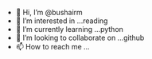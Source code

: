 - 👋 Hi, I’m @bushairm
- 👀 I’m interested in ...reading
- 🌱 I’m currently learning ...python
- 💞️ I’m looking to collaborate on ...github
- 📫 How to reach me ...

<!---
bushairm/bushairm is a ✨ special ✨ repository because its `README.md` (this file) appears on your GitHub profile.
You can click the Preview link to take a look at your changes.
--->
